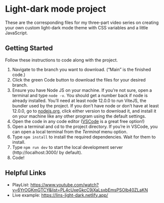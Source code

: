 # Light-dark mode project

These are the corresponding files for my three-part video series on creating your own custom light-dark mode theme with CSS variables and a little JavaScript.

## Getting Started
Follow these instructions to code along with the project.

1. Navigate to the branch you want to download. (“Main” is the finished code.)
2. Click the green Code button to download the files for your desired branch.
3. Ensure you have Node JS on your machine. If you’re not sure, open a terminal and type `node -v`. You should get a number back if node is already installed. You’ll need at least node 12.0.0 to run ViteJS, the bundler used by the project. If you don’t have node or don’t have at least 12.0.0, go to [nodejs.org](https://nodejs.org), click either version to download it, and install it on your machine like any other program using the default settings.
4. Open the code in any code editor ([VSCode](https://code.visualstudio.com/) is a great free option!)
5. Open a terminal and cd to the project directory. If you’re in VSCode, you can open a local terminal from the *Terminal* menu option.
6. Type `npm install` to install the required dependencies. Wait for them to install.
7. Type `npm run dev` to start the local development server (http://localhost:3000/ by default).
8. Code!

## Helpful Links
- PlayList: https://www.youtube.com/watch?v=6YrOGKmGTCY&list=PL4cUxeGkcC9jXaLsxbEmsPSOlb40ZLaKN
- Live example: https://lins-light-dark.netlify.app/

